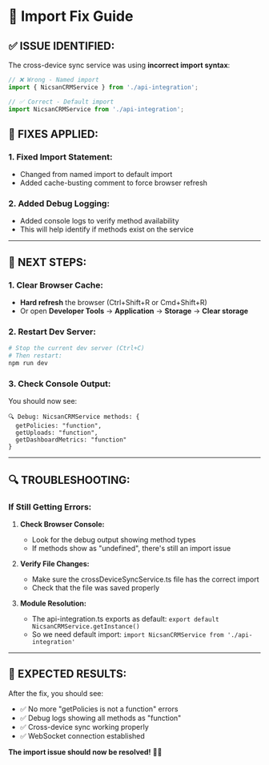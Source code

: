 # 🔧 Import Fix Guide

## ✅ **ISSUE IDENTIFIED:**

The cross-device sync service was using **incorrect import syntax**:
```typescript
// ❌ Wrong - Named import
import { NicsanCRMService } from './api-integration';

// ✅ Correct - Default import  
import NicsanCRMService from './api-integration';
```

## 🔧 **FIXES APPLIED:**

### **1. Fixed Import Statement:**
- Changed from named import to default import
- Added cache-busting comment to force browser refresh

### **2. Added Debug Logging:**
- Added console logs to verify method availability
- This will help identify if methods exist on the service

---

## 🚀 **NEXT STEPS:**

### **1. Clear Browser Cache:**
- **Hard refresh** the browser (Ctrl+Shift+R or Cmd+Shift+R)
- Or open **Developer Tools** → **Application** → **Storage** → **Clear storage**

### **2. Restart Dev Server:**
```bash
# Stop the current dev server (Ctrl+C)
# Then restart:
npm run dev
```

### **3. Check Console Output:**
You should now see:
```
🔍 Debug: NicsanCRMService methods: {
  getPolicies: "function",
  getUploads: "function", 
  getDashboardMetrics: "function"
}
```

---

## 🔍 **TROUBLESHOOTING:**

### **If Still Getting Errors:**

1. **Check Browser Console:**
   - Look for the debug output showing method types
   - If methods show as "undefined", there's still an import issue

2. **Verify File Changes:**
   - Make sure the crossDeviceSyncService.ts file has the correct import
   - Check that the file was saved properly

3. **Module Resolution:**
   - The api-integration.ts exports as default: `export default NicsanCRMService.getInstance()`
   - So we need default import: `import NicsanCRMService from './api-integration'`

---

## 🎯 **EXPECTED RESULTS:**

After the fix, you should see:
- ✅ No more "getPolicies is not a function" errors
- ✅ Debug logs showing all methods as "function"
- ✅ Cross-device sync working properly
- ✅ WebSocket connection established

**The import issue should now be resolved!** 🚀✨

